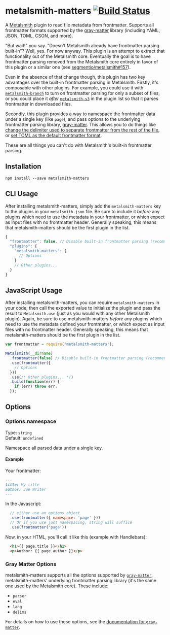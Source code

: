 # metalsmith-matters [![Build Status](https://travis-ci.org/Ajedi32/metalsmith-matters.svg)](https://travis-ci.org/Ajedi32/metalsmith-matters)

A [Metalsmith](https://github.com/segmentio/metalsmith) plugin to read file
metadata from frontmatter. Supports all frontmatter formats supported by the
[gray-matter](https://github.com/jonschlinkert/gray-matter#optionslang)
library (including YAML, JSON, TOML, CSON, and more).

"But wait!" you say. "Doesn't Metalsmith already have frontmatter parsing
built-in"? Well, yes. For now anyway. This plugin is an attempt to extract that
functionality out of the Metalsmith core. Eventually the goal is to have
frontmatter parsing removed from the Metalsmith core entirely in favor of this
plugin or a similar one (see
[segmentio/metalsmith#157](https://github.com/segmentio/metalsmith/issues/157)).

Even in the absence of that change though, this plugin has two key advantages
over the built-in frontmatter parsing in Metalsmith. Firstly, it's composable
with other plugins. For example, you could use it with
[`metalsmith-branch`](https://github.com/ericgj/metalsmith-branch) to turn on
frontmatter parsing for only a subset of files, or you could place it *after*
[`metalsmith-s3`](https://github.com/mwishek/metalsmith-s3) in the plugin list
so that it parses frontmatter in downloaded files.

Secondly, this plugin provides a way to namespace the frontmatter data under
a single key (like `page`), and pass options to the underlying frontmatter
parsing library, [gray-matter](https://github.com/jonschlinkert/gray-matter).
This allows you to do things like
[change the delimiter used to separate frontmatter from the rest of the file](https://github.com/jonschlinkert/gray-matter#optionsdelims),
or
[set TOML as the default frontmatter format](https://github.com/jonschlinkert/gray-matter#optionslang).

These are all things you can't do with Metalsmith's built-in frontmatter
parsing.


## Installation

    npm install --save metalsmith-matters

## CLI Usage

After installing metalsmith-matters, simply add the `metalsmith-matters` key to
the plugins in your `metalsmith.json` file. Be sure to include it *before* any
plugins which need to use the metadata in your frontmatter, or which expect as
input files with no frontmatter header. Generally speaking, this means that
metalsmith-matters should be the first plugin in the list.

```javascript
{
  "frontmatter": false, // Disable built-in frontmatter parsing (recommended)
  "plugins": {
    "metalsmith-matters": {
      // Options
    }
    // Other plugins...
  }
}
```

## JavaScript Usage

After installing metalsmith-matters, you can require `metalsmith-matters` in
your code, then call the exported value to initialize the plugin and pass the
result to `Metalsmith.use` (just as you would with any other Metalsmith plugin).
Again, be sure to use metalsmith-matters *before* any plugins which need to use
the metadata defined your frontmatter, or which expect as input files with no
frontmatter header. Generally speaking, this means that metalsmith-matters
should be the first plugin in the list.

```javascript
var frontmatter = require('metalsmith-matters');

Metalsmith(__dirname)
  .frontmatter(false) // Disable built-in frontmatter parsing (recommended)
  .use(frontmatter({
    // Options
  }))
  .use(/* Other plugins... */)
  .build(function(err) {
    if (err) throw err;
  });
```

## Options

### Options.namespace

Type: `string`  
Default: `undefined`

Namespace all parsed data under a single key.

#### Example

Your frontmatter:
```` markdown
---
title: My title
author: Joe Writer
---
````

In the Javascript:
```` javascript
  // either use an options object
  .use(frontmatter({ namespace: 'page' }))
  // Or if you use just namespacing, string will suffice
  .use(frontmatter('page'))
````

Now, in your HTML, you'll call it like this (example with Handlebars):
```` html
  <h1>{{ page.title }}</h1>
  <p>Author: {{ page.author }}</p>
````

### Gray Matter Options

metalsmith-matters supports all the options supported by
[`gray-matter`](https://github.com/jonschlinkert/gray-matter),
metalsmith-matters' underlying frontmatter parsing library (it's the same one
used by the Metalsmith core). These include:

* `parser`
* `eval`
* `lang`
* `delims`

For details on how to use these options, see the
[documentation for `gray-matter`](https://github.com/jonschlinkert/gray-matter#options).
